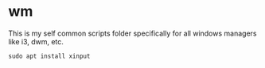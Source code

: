 # wm

This is my self common scripts folder specifically for all windows managers like i3, dwm, etc.

```
sudo apt install xinput
```

